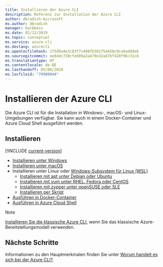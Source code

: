 ```yaml
---
title: Installieren der Azure CLI
description: Referenz zur Installation der Azure CLI
author: dbradish-microsoft
ms.author: dbradish
manager: barbkess
ms.date: 02/12/2019
ms.topic: conceptual
ms.service: azure-cli
ms.devlang: azurecli
ms.openlocfilehash: 1f5d9a4e3c83f7c498fb381f5d458c9ca9addde6
ms.sourcegitcommit: ee64dc738cfe689a2a479e32a87bf420f96c31c8
ms.translationtype: HT
ms.contentlocale: de-DE
ms.lasthandoff: 05/06/2020
ms.locfileid: "79989944"
---
```

# <a name="install-the-azure-cli"></a>Installieren der Azure CLI

Die Azure CLI ist für die Installation in Windows-, macOS- und Linux-Umgebungen verfügbar.  Sie kann auch in einem Docker-Container und Azure Cloud Shell ausgeführt werden.

## <a name="install"></a>Installieren

[!INCLUDE [current-version](includes/current-version.md)]

* [Installieren unter Windows](install-azure-cli-windows.md)
* [Installieren unter macOS](install-azure-cli-macos.md)
* Installieren unter Linux oder [Windows-Subsystem für Linux (WSL)](/windows/wsl/about)
  * [Installieren mit apt unter Debian oder Ubuntu](install-azure-cli-apt.md)
  * [Installieren mit yum unter RHEL, Fedora oder CentOS](install-azure-cli-yum.md)
  * [Installieren mit zypper unter openSUSE oder SLE ](install-azure-cli-zypper.md)
  * [Installieren per Skript](install-azure-cli-linux.md)
* [Ausführen in Docker-Container](run-azure-cli-docker.md)
* [Ausführen in Azure Cloud Shell](/azure/cloud-shell/quickstart)

> [!NOTE]
> [Installieren Sie die klassische Azure CLI](install-classic-cli.md), wenn Sie das klassische Azure-Bereitstellungsmodell verwenden.

## <a name="next-steps"></a>Nächste Schritte

Informationen zu den Hauptmerkmalen finden Sie unter [Worum handelt es sich bei der Azure CLI?](what-is-azure-cli.md).
